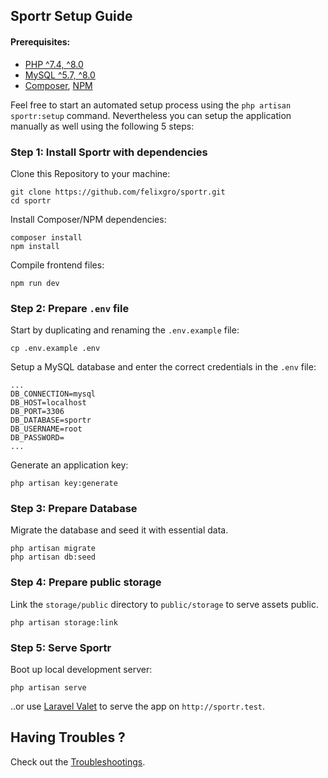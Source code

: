 ## Sportr Setup Guide
#### Prerequisites:
- [PHP ^7.4, ^8.0](https://www.php.net/downloads.php)
- [MySQL ^5.7, ^8.0](https://dev.mysql.com/doc/refman/8.0/en/getting-mysql.html)
- [Composer](https://getcomposer.org/download/), [NPM](https://www.npmjs.com/get-npm)

Feel free to start an automated setup process using the `php artisan sportr:setup` command. Nevertheless you can setup the application manually as well using the following 5 steps:

### Step 1: Install Sportr with dependencies
Clone this Repository to your machine:
```
git clone https://github.com/felixgro/sportr.git
cd sportr
```
Install Composer/NPM dependencies:
```
composer install
npm install
```
Compile frontend files:
```
npm run dev
```

### Step 2: Prepare `.env` file
Start by duplicating and renaming the `.env.example` file:
```
cp .env.example .env
```
Setup a MySQL database and enter the correct credentials in the `.env` file:
```
...
DB_CONNECTION=mysql
DB_HOST=localhost
DB_PORT=3306
DB_DATABASE=sportr
DB_USERNAME=root
DB_PASSWORD=
...
```
Generate an application key:
```
php artisan key:generate
```

### Step 3: Prepare Database
Migrate the database and seed it with essential data.
```
php artisan migrate
php artisan db:seed
```

### Step 4: Prepare public storage
Link the `storage/public` directory to `public/storage` to serve assets public.
```
php artisan storage:link
```

### Step 5: Serve Sportr
Boot up local development server:
```
php artisan serve
```

..or use [Laravel Valet](https://laravel.com/docs/8.x/valet) to serve the app on `http://sportr.test`.

## Having Troubles ?
Check out the [Troubleshootings](Troubleshootings.md).
